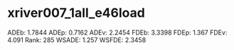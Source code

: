 # xriver007_1all_e46load

ADEb: 1.7844
ADEp: 0.7162
ADEv: 2.2454
FDEb: 3.3398
FDEp: 1.367
FDEv: 4.091
Rank: 285
WSADE: 1.257
WSFDE: 2.3458